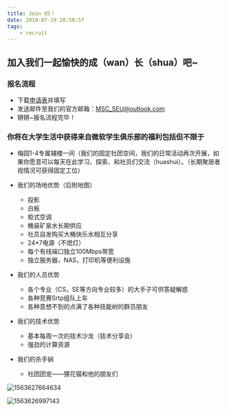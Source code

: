 ```yaml
---
title: Join US！
date: 2019-07-19 20:58:57
tags:
    - recruit
---
```

## 加入我们一起愉快的成（wan）长（shua）吧~

### 报名流程

* 下载[申请表](https://github.com/seumsc/resource/raw/master/recruit/微软学生俱乐部意向申请表.docx)并填写
* 发送邮件至我们的官方邮箱：[MSC_SEU@outlook.com](mailto:MSC_SEU@outlook.com)
* 锵锵~报名流程完毕！

### 你将在大学生活中获得来自微软学生俱乐部的福利包括但不限于

* 梅园1-4专属辅楼一间（我们的固定社团空间，我们的日常活动再次开展，如果你愿意可以每天在此学习、探索、和社员们交流（huashui）。（长期聚居者视情况可获得固定工位）

* 我们的场地优势（后附地图）

  * 投影
  * 白板
  * 柜式空调
  * 桶装矿泉水长期供应
  * 社员自发购买大桶快乐水相互分享
  * 24*7电源（不熄灯）
  * 每个有线端口独立100Mbps带宽
  * 独立服务器，NAS，打印机等便利设施

* 我们的人员优势

  * 各个专业（CS，SE等方向专业较多）的大手子可供答疑解惑
  * 各种竞赛Srtp组队上车
  * 各种意想不到的点满了各种技能树的群员朋友

* 我们的技术优势

  * 基本每周一次的技术沙龙（技术分享会）
  * 强劲的计算资源

* 我们的杀手锏

  * 社团团宠——狸花猫和他的朋友们

![1563627664634](/recruit/1563627664634.png)

![1563626997143](/recruit/1563626997143.png)